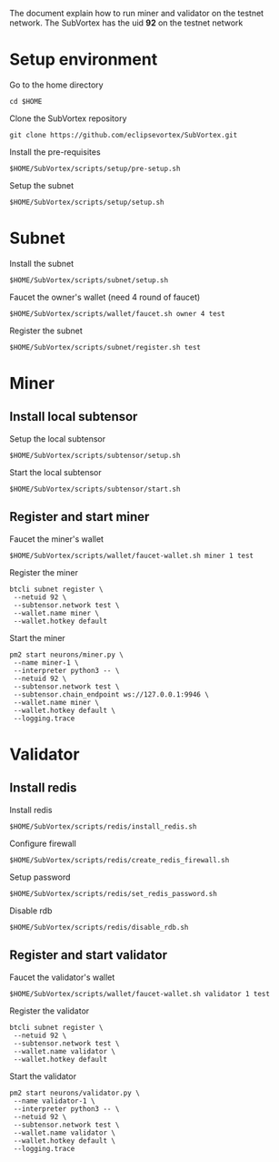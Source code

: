 The document explain how to run miner and validator on the testnet network. 
The SubVortex has the uid **92** on the testnet network

# Setup environment
Go to the home directory
```
cd $HOME
```

Clone the SubVortex repository
```
git clone https://github.com/eclipsevortex/SubVortex.git
```

Install the pre-requisites
```
$HOME/SubVortex/scripts/setup/pre-setup.sh
```

Setup the subnet
```
$HOME/SubVortex/scripts/setup/setup.sh
```

# Subnet
Install the subnet
```
$HOME/SubVortex/scripts/subnet/setup.sh
```

Faucet the owner's wallet (need 4 round of faucet)
```
$HOME/SubVortex/scripts/wallet/faucet.sh owner 4 test
```

Register the subnet
```
$HOME/SubVortex/scripts/subnet/register.sh test
```

# Miner
## Install local subtensor
Setup the local subtensor
```
$HOME/SubVortex/scripts/subtensor/setup.sh
```

Start the local subtensor
```
$HOME/SubVortex/scripts/subtensor/start.sh
```

## Register and start miner
Faucet the miner's wallet
```
$HOME/SubVortex/scripts/wallet/faucet-wallet.sh miner 1 test
```

Register the miner
```
btcli subnet register \
 --netuid 92 \
 --subtensor.network test \
 --wallet.name miner \
 --wallet.hotkey default
```

Start the miner
```
pm2 start neurons/miner.py \
 --name miner-1 \
 --interpreter python3 -- \
 --netuid 92 \
 --subtensor.network test \
 --subtensor.chain_endpoint ws://127.0.0.1:9946 \
 --wallet.name miner \
 --wallet.hotkey default \
 --logging.trace
```

# Validator
## Install redis
Install redis
```
$HOME/SubVortex/scripts/redis/install_redis.sh
```

Configure firewall
```
$HOME/SubVortex/scripts/redis/create_redis_firewall.sh
```

Setup password
```
$HOME/SubVortex/scripts/redis/set_redis_password.sh
```

Disable rdb
```
$HOME/SubVortex/scripts/redis/disable_rdb.sh
```

## Register and start validator
Faucet the validator's wallet
```
$HOME/SubVortex/scripts/wallet/faucet-wallet.sh validator 1 test
```

Register the validator
```
btcli subnet register \
 --netuid 92 \
 --subtensor.network test \
 --wallet.name validator \
 --wallet.hotkey default
```

Start the validator
```
pm2 start neurons/validator.py \
 --name validator-1 \
 --interpreter python3 -- \
 --netuid 92 \
 --subtensor.network test \
 --wallet.name validator \
 --wallet.hotkey default \
 --logging.trace
```




